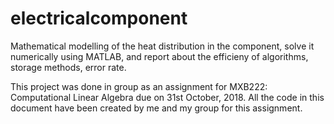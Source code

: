 # electricalcomponent
Mathematical modelling of the heat distribution in the component, solve it numerically using MATLAB, and report about the efficieny of algorithms, storage methods, error rate. 

This project was done in group as an assignment for MXB222: Computational Linear Algebra due on 31st October, 2018. All the code in this document have been created by me and my group for this assignment.
